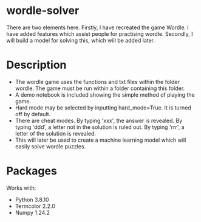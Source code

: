 # wordle-solver
There are two elements here. Firstly, I have recreated the game Wordle. I have added features which assist people for practising wordle. 
Secondly, I will build a model for solving this, which will be added later. 

# Description
- The wordle game uses the functions and txt files within the folder wordle. The game must be run within a folder containing this folder. 
- A demo notebook is included showing the simple method of playing the game. 
- Hard mode may be selected by inputting hard_mode=True. It is turned off by default. 
- There are cheat modes. By typing 'xxx', the answer is revealed. By typing 'ddd', a letter not in the solution is ruled out. By typing 'rrr', a letter of the solution is revealed. 
- This will later be used to create a machine learning model which will easily solve wordle puzzles.

# Packages
Works with:
- Python 3.8.10
- Termcolor 2.2.0
- Numpy 1.24.2
